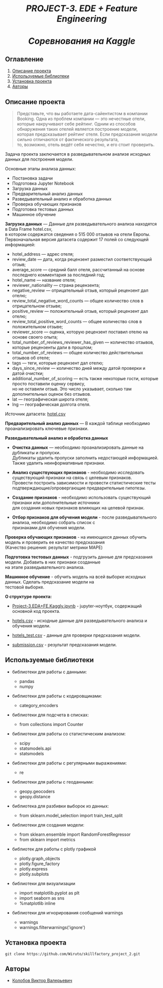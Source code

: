 # <center> *PROJECT-3. EDE + Feature Engineering*
# <center> *Соревнования на Kaggle*


## Оглавление
1. [Описание проекта](#описание-проекта)
2. [Используемые библиотеки](#используемые-библиотеки)
3. [Установка проекта](#установка-проекта)
4. [Авторы](#авторы)


## Описание проекта
> Представьте, что вы работаете дата-сайентистом в компании Booking. Одна из проблем компании — это нечестные отели,  
которые накручивают себе рейтинг. Одним из способов обнаружения таких отелей является построение модели,   
которая предсказывает рейтинг отеля. Если предсказания модели сильно отличаются от фактического результата,  
то, возможно, отель ведёт себя нечестно, и его стоит проверить.

Задача проекта заключается в разведывательном анализе исходных данных для построения модели.

Основные этапы анализа данных:

+ Постановка задачи
+ Подготовка Jupyter Notebook
+ Загрузка данных
+ Предварительный анализ данных
+ Разведывательный анализ и обработка данных
+ Проверка обучающих признаков
+ Подготовка тестовых данных
+ Машинное обучение



**Загрузка данных** — Данные для разведывательного анализа находятся в Data Frame hotel.csv,  
в котором содержатся сведения о 515 000 отзывов на отели Европы.  
Первоначальная версия датасета содержит 17 полей со следующей информацией:

- hotel_address — адрес отеля;
- review_date — дата, когда рецензент разместил соответствующий отзыв;
- average_score — средний балл отеля, рассчитанный на основе последнего комментария за последний год;
- hotel_name — название отеля;
- reviewer_nationality — страна рецензента;
- negative_review — отрицательный отзыв, который рецензент дал отелю;
- review_total_negative_word_counts — общее количество слов в отрицательном отзыве;
- positive_review — положительный отзыв, который рецензент дал отелю;
- review_total_positive_word_counts — общее количество слов в положительном отзыве;
- reviewer_score — оценка, которую рецензент поставил отелю на основе своего опыта;
- total_number_of_reviews_reviewer_has_given — количество отзывов, которые рецензенты дали в прошлом;
- total_number_of_reviews — общее количество действительных отзывов об отеле;
- tags — теги, которые рецензент дал отелю;
- days_since_review — количество дней между датой проверки и датой очистки;
- additional_number_of_scoring — есть также некоторые гости, которые просто поставили оценку сервису,   
  но не оставили отзыв. Это число указывает, сколько там дополнительных оценок без отзывов.
- lat — географическая широта отеля;
- lng — географическая долгота отеля.

Источник датасета: [hotel.csv](https://drive.google.com/file/d/1Qj0iYEbD64eVAaaBylJeIi3qvMzxf2C_/view?usp=sharing)

**Предварительный анализ данных** — В каждой таблице необходимо проанализировать ключевые признаки.

**Разведывательный анализ и обработка данных** 

- **Очистка данных** — необходимо проанализировать данные на дубликаты и пропуски.  
Дубликаты удалить пропуски заполнить недостающей информацией.  
Также удалить неинформативные признаки.  

- **Анализ существующих признаков** - необходимо исследовать существующий признаки на связь с целевым признаков.  
Провести построить зависимости и провести статистические тесты подтверждающие/опровергающие предварительные гипотезы.

- **Создание признаков** - необходимо использовать существующий признаки или дополнительные источники   
для создания новых признаков влияющих на целевой признак.

- **Отбор признаков для обучения модели** - после разведывательного анализа, необходимо собрать список с   
признаками для обучения модели.

**Проверка обучающих признаков** - на имеющихся данных обучить модель и проверить ее качество предсказания   
(Качество решения: результат метрики MAPE)

**Подготовка тестовых данных** - подгрузить данные для предсказания модели. Добавить в них признаки созданные  
на этапе разведывательного анализа.

**Машинное обучение** - обучить модель на всей выборке исходных данных. Сделать предсказание модели на   
тестовой выборке.

**О структуре проекта:**

* [Project-3.EDA+FE.Kaggly.ipynb](https://github.com/Wiruto/Skillfactory_project_2/blob/3901bf3492a2d94717cd0a2ebff4cda4017c6890/Project-2.ipynb) - jupyter-ноутбук, содержащий основной код проекта.

* [hotels.csv](https://github.com/Wiruto/Skillfactory_project_2/blob/3901bf3492a2d94717cd0a2ebff4cda4017c6890/Project-2.ipynb) - исходные данные для разведывательного анализа и обучения модели.

* [hotels_test.csv](https://github.com/Wiruto/Skillfactory_project_2/blob/3901bf3492a2d94717cd0a2ebff4cda4017c6890/Project-2.ipynb) - данные для проверки предсказания модели.


* [submission.csv](https://github.com/Wiruto/Skillfactory_project_2/blob/3901bf3492a2d94717cd0a2ebff4cda4017c6890/Project-2.ipynb) - результат предсказания модели.



## Используемые библиотеки


- библиотеки для работы с данными:
    - pandas
    - numpy

- библиотеки для работы с кодировщиками:
    - category_encoders

- библиотеки для подсчета в списках:
    - from collections import Counter

- библиотеки для работы со статистическим анализом:
    - scipy
    - statsmodels.api
    - statsmodels

- библиотеки для работы с регулярными выражениями:
    - re

- библиотеки для работы с геоданными:
    - geopy.geocoders
    - geopy.distance

- библиотека для разбивки выборок из данных:  
    - from sklearn.model_selection import train_test_split

- библиотеки для создания модели:  
    - from sklearn.ensemble import RandomForestRegressor  
    - from sklearn import metrics

- библиотек для работы с plotly графикой
    - plotly.graph_objects
    - plotly.figure_factory
    - plotly.express
    - plotly.subplots

- библиотеки для визуализации
    - import matplotlib.pyplot as plt
    - import seaborn as sns 
    - %matplotlib inline

- библиотеки для игнорирования сообщений warnings
    - warnings
    - warnings.filterwarnings('ignore')

## Установка проекта

```
git clone https://github.com/Wiruto/skillfactory_project_2.git

```

## Авторы

* [Колобов Виктор Валерьевич](https://github.com/Wiruto)


